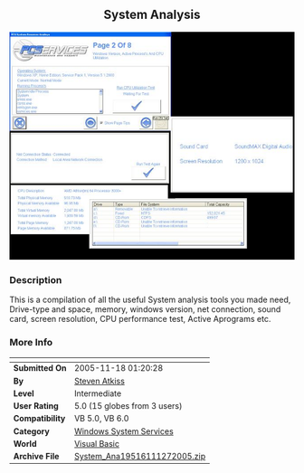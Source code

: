 ﻿<div align="center">

## System Analysis

<img src="PIC20051127195684675.JPG">
</div>

### Description

This is a compilation of all the useful System analysis tools you made need, Drive-type and space, memory, windows version, net connection, sound card, screen resolution, CPU performance test, Active Aprograms etc.
 
### More Info
 


<span>             |<span>
---                |---
**Submitted On**   |2005-11-18 01:20:28
**By**             |[Steven Atkiss](https://github.com/Planet-Source-Code/PSCIndex/blob/master/ByAuthor/steven-atkiss.md)
**Level**          |Intermediate
**User Rating**    |5.0 (15 globes from 3 users)
**Compatibility**  |VB 5\.0, VB 6\.0
**Category**       |[Windows System Services](https://github.com/Planet-Source-Code/PSCIndex/blob/master/ByCategory/windows-system-services__1-35.md)
**World**          |[Visual Basic](https://github.com/Planet-Source-Code/PSCIndex/blob/master/ByWorld/visual-basic.md)
**Archive File**   |[System\_Ana19516111272005\.zip](https://github.com/Planet-Source-Code/steven-atkiss-system-analysis__1-63402/archive/master.zip)








